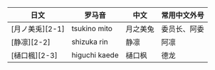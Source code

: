 日文|罗马音|中文|常用中文外号
-----|----|----|----
[月ノ美兎][2-1]|tsukino mito|月之美兔|委员长、阿委
[静凛][2-2]|shizuka rin|静凛|阿凛
[樋口楓][2-3]|higuchi kaede|樋口枫|德龙